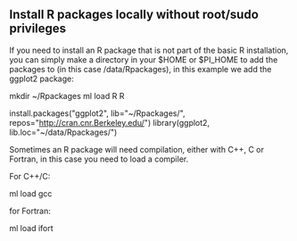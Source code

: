## Install R packages locally without root/sudo privileges

If you need to install an R package that is not part of the basic R installation, you can simply make a directory 
in your $HOME or $PI_HOME to add the packages to (in this case /data/Rpackages), in this example we add the ggplot2 package:

mkdir ~/Rpackages
ml load R
R

install.packages("ggplot2", lib="~/Rpackages/", repos="http://cran.cnr.Berkeley.edu/")
library(ggplot2, lib.loc="~/data/Rpackages/")

Sometimes an R package will need compilation, either with C++, C or Fortran, in this case you need to load a compiler.

For C++/C:

ml load gcc

for Fortran:

ml load ifort
